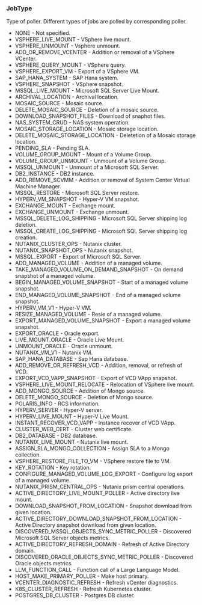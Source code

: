 ### JobType
Type of poller. Different types of jobs are polled by corresponding poller.

- NONE - Not specified.
- VSPHERE_LIVE_MOUNT - VSphere live mount.
- VSPHERE_UNMOUNT - Vsphere unmount.
- ADD_OR_REMOVE_VCENTER - Addition or removal of a VSphere VCenter.
- VSPHERE_QUERY_MOUNT - VSphere query.
- VSPHERE_EXPORT_VM - Export of a VSphere VM.
- SAP_HANA_SYSTEM - SAP Hana system.
- VSPHERE_SNAPSHOT - VSphere snapshot.
- MSSQL_LIVE_MOUNT - Microsoft SQL Server Live Mount.
- ARCHIVAL_LOCATION - Archival location.
- MOSAIC_SOURCE - Mosaic source.
- DELETE_MOSAIC_SOURCE - Deletion of a mosaic source.
- DOWNLOAD_SNAPSHOT_FILES - Download of snaphot files.
- NAS_SYSTEM_CRUD - NAS system operation.
- MOSAIC_STORAGE_LOCATION - Mosaic storage location.
- DELETE_MOSAIC_STORAGE_LOCATION - Deletetion of a Mosaic storage location.
- PENDING_SLA - Pending SLA.
- VOLUME_GROUP_MOUNT - Mount of a Volume Group.
- VOLUME_GROUP_UNMOUNT - Unmount of a Volume Group.
- MSSQL_UNMOUNT - Unmount of a Microsoft SQL Server.
- DB2_INSTANCE - DB2 instance.
- ADD_REMOVE_SCVMM - Addition or removal of System Center Virtual Machine Manager.
- MSSQL_RESTORE - Microsoft SQL Server restore.
- HYPERV_VM_SNAPSHOT - Hyper-V VM snapshot.
- EXCHANGE_MOUNT - Exchange mount.
- EXCHANGE_UNMOUNT - Exchange unmount.
- MSSQL_DELETE_LOG_SHIPPING - Microsoft SQL Server shipping log deletion.
- MSSQL_CREATE_LOG_SHIPPING - Microsoft SQL Server shipping log creation.
- NUTANIX_CLUSTER_OPS - Nutanix cluster.
- NUTANIX_SNAPSHOT_OPS - Nutanix snapshot.
- MSSQL_EXPORT - Export of Microsoft SQL Server.
- ADD_MANAGED_VOLUME - Addition of a managed volume.
- TAKE_MANAGED_VOLUME_ON_DEMAND_SNAPSHOT - On demand snapshot of a managed volume.
- BEGIN_MANAGED_VOLUME_SNAPSHOT - Start of a managed volume snapshot.
- END_MANAGED_VOLUME_SNAPSHOT - End of a managed volume snapshot.
- HYPERV_VM_V1 - Hyper-V VM.
- RESIZE_MANAGED_VOLUME - Resie of a managed volume.
- EXPORT_MANAGED_VOLUME_SNAPSHOT - Export a managed volume snapshot.
- EXPORT_ORACLE - Oracle export.
- LIVE_MOUNT_ORACLE - Oracle Live Mount.
- UNMOUNT_ORACLE - Oracle unmount.
- NUTANIX_VM_V1 - Nutanix VM.
- SAP_HANA_DATABASE - Sap Hana database.
- ADD_REMOVE_OR_REFRESH_VCD - Addition, removal, or refresh of VCD.
- EXPORT_VCD_VAPP_SNAPSHOT - Export of VCD VApp snapshot.
- VSPHERE_LIVE_MOUNT_RELOCATE - Relocation of VSphere live mount.
- ADD_MONGO_SOURCE - Addition of Mongo source.
- DELETE_MONGO_SOURCE - Deletion of Mongo source.
- POLARIS_INFO - RCS information.
- HYPERV_SERVER - Hyper-V server.
- HYPERV_LIVE_MOUNT - Hyper-V Live Mount.
- INSTANT_RECOVER_VCD_VAPP - Instance recover of VCD VApp.
- CLUSTER_WEB_CERT - Cluster web certificate.
- DB2_DATABASE - DB2 database.
- NUTANIX_LIVE_MOUNT - Nutanix live mount.
- ASSIGN_SLA_MONGO_COLLECTION - Assign SLA to a Mongo collection.
- VSPHERE_RESTORE_FILE_TO_VM - VSphere restore file to VM.
- KEY_ROTATION - Key rotation.
- CONFIGURE_MANAGED_VOLUME_LOG_EXPORT - Configure log export of a managed volume.
- NUTANIX_PRISM_CENTRAL_OPS - Nutanix prism central operations.
- ACTIVE_DIRECTORY_LIVE_MOUNT_POLLER - Active directory live mount.
- DOWNLOAD_SNAPSHOT_FROM_LOCATION - Snapshot download from given location.
- ACTIVE_DIRECTORY_DOWNLOAD_SNAPSHOT_FROM_LOCATION - Active Directory snapshot download from given location.
- DISCOVERED_MSSQL_OBJECTS_SYNC_METRIC_POLLER - Discovered Microsoft SQL Server objects metrics.
- ACTIVE_DIRECTORY_REFRESH_DOMAIN - Refresh of Active Directory domain.
- DISCOVERED_ORACLE_OBJECTS_SYNC_METRIC_POLLER - Discovered Oracle objects metrics.
- LLM_FUNCTION_CALL - Function call of a Large Language Model.
- HOST_MAKE_PRIMARY_POLLER - Make host primary.
- VCENTER_DIAGNOSTIC_REFRESH - Refresh vCenter diagnostics.
- K8S_CLUSTER_REFRESH - Refresh Kubernetes cluster.
- POSTGRES_DB_CLUSTER - Postgres DB cluster.

